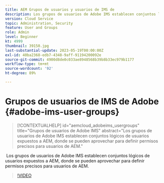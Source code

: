 ```yaml
---
title: AEM Grupos de usuarios y usuarios de IMS de
description: Los grupos de usuarios de Adobe IMS establecen conjuntos lógicos de usuarios expuestos a AEM, donde se pueden aprovechar para definir permisos precisos para usuarios de AEM.
version: Cloud Service
topic: Administration, Security
feature: User and Groups
role: Admin
level: Beginner
kt: 4999
thumbnail: 39150.jpg
last-substantial-update: 2023-05-19T00:00:00Z
exl-id: 40ba2368-edb7-4348-9aff-91194200092e
source-git-commit: 4900d8de0c033ae8948568b39b8b33ec979b1177
workflow-type: tm+mt
source-wordcount: '92'
ht-degree: 89%

---
```


# Grupos de usuarios de IMS de Adobe {#adobe-ims-user-groups}

>[!CONTEXTUALHELP]
>id="aemcloud_adobeims_usergroups"
>title="Grupos de usuarios de Adobe IMS"
>abstract="Los grupos de usuarios de Adobe IMS establecen conjuntos lógicos de usuarios expuestos a AEM, donde se pueden aprovechar para definir permisos precisos para usuarios de AEM."

 Los grupos de usuarios de Adobe IMS establecen conjuntos lógicos de usuarios expuestos a AEM, donde se pueden aprovechar para definir permisos precisos para usuarios de AEM.

>[!VIDEO](https://video.tv.adobe.com/v/39150?quality=12&learn=on)
